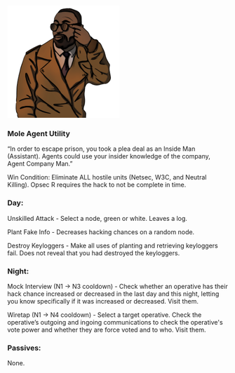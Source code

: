 ![agentcompanyman.png](Images/agentcompanyman.png)

### **Mole Agent Utility**

“In order to escape prison, you took a plea deal as an Inside Man (Assistant). Agents could use your insider knowledge of the company, Agent Company Man.”

Win Condition: Eliminate ALL hostile units (Netsec, W3C, and Neutral Killing). Opsec R requires the hack to not be complete in time.

### **Day:**

Unskilled Attack - Select a node, green or white. Leaves a log.

Plant Fake Info - Decreases hacking chances on a random node.

Destroy Keyloggers - Make all uses of planting and retrieving keyloggers fail. Does not reveal that you had destroyed the keyloggers.

### **Night:**

Mock Interview (N1 -> N3 cooldown) - Check whether an operative has their hack chance increased or decreased in the last day and this night, letting you know specifically if it was increased or decreased. Visit them.

Wiretap (N1 -> N4 cooldown) - Select a target operative. Check the operative’s outgoing and ingoing communications to check the operative's vote power and whether they are force voted and to who. Visit them.

### **Passives:**

None.